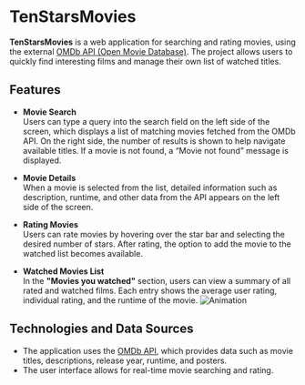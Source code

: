 # TenStarsMovies

**TenStarsMovies** is a web application for searching and rating movies, using the external [OMDb API (Open Movie Database)](https://www.omdbapi.com). The project allows users to quickly find interesting films and manage their own list of watched titles.

## Features

- **Movie Search**  
  Users can type a query into the search field on the left side of the screen, which displays a list of matching movies fetched from the OMDb API. On the right side, the number of results is shown to help navigate available titles. If a movie is not found, a “Movie not found” message is displayed.

- **Movie Details**  
  When a movie is selected from the list, detailed information such as description, runtime, and other data from the API appears on the left side of the screen.

- **Rating Movies**  
  Users can rate movies by hovering over the star bar and selecting the desired number of stars. After rating, the option to add the movie to the watched list becomes available.

- **Watched Movies List**  
  In the **"Movies you watched"** section, users can view a summary of all rated and watched films. Each entry shows the average user rating, individual rating, and the runtime of the movie.
![Animation](https://github.com/user-attachments/assets/fe33ec8d-6c70-43e1-a381-da60a275dfa5)




## Technologies and Data Sources

- The application uses the [OMDb API](https://www.omdbapi.com), which provides data such as movie titles, descriptions, release year, runtime, and posters.
- The user interface allows for real-time movie searching and rating.
